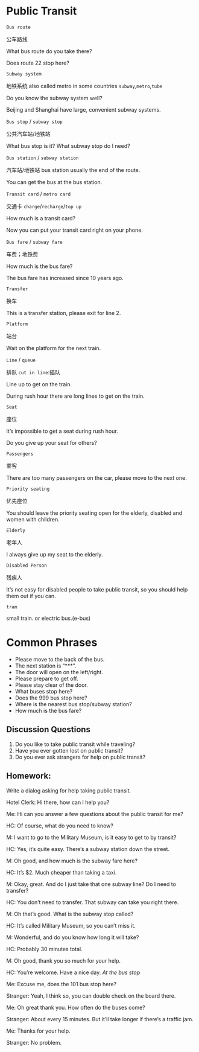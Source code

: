# Public Transit
`Bus route`

公车路线

What bus route do you take there?

Does route 22 stop here?

`Subway system`

地铁系统 also called metro in some countries  `subway`,`metro`,`tube`

Do you know the subway system well?

Beijing and Shanghai have large, convenient subway systems.

`Bus stop` / `subway stop`

公共汽车站/地铁站

What bus stop is it? What subway stop do I need?

`Bus station` / `subway station`

汽车站/地铁站  bus station usually the end of the route.

You can get the bus at the bus station.

`Transit card` / `metro card`

交通卡  `charge`/`recharge`/`top up`

How much is a transit card?

Now you can put your transit card right on your phone.

`Bus fare` / `subway fare`

车费；地铁费

How much is the bus fare?

The bus fare has increased since 10 years ago.

`Transfer`

换车

This is a transfer station, please exit for line 2.

`Platform`

站台

Wait on the platform for the next train.

`Line` / `queue`

排队  `cut in line`:插队

Line up to get on the train.

During rush hour there are long lines to get on the train.

`Seat`

座位

It’s impossible to get a seat during rush hour.

Do you give up your seat for others?

`Passengers`

乘客

There are too many passengers on the car, please move to the next one.

`Priority seating`

优先座位

You should leave the priority seating open for the elderly, disabled and women with
children.

`Elderly`

老年人

I always give up my seat to the elderly.

`Disabled Person`

残疾人

It’s not easy for disabled people to take public transit, so you should help them out if you
can.

`tram`

small train. or electric bus.(e-bus)

# Common Phrases
* Please move to the back of the bus.
* The next station is “***”.
* The door will open on the left/right.
* Please prepare to get off.
* Please stay clear of the door.
* What buses stop here?
* Does the 999 bus stop here?
* Where is the nearest bus stop/subway station?
* How much is the bus fare?

## Discussion Questions
1. Do you like to take public transit while traveling?
2. Have you ever gotten lost on public transit?
3. Do you ever ask strangers for help on public transit?

## Homework:
Write a dialog asking for help taking public transit.

Hotel Clerk: Hi there, how can I help you?

Me: Hi can you answer a few questions about the public transit for me?

HC: Of course, what do you need to know?

M: I want to go to the Military Museum, is it easy to get to by transit?

HC: Yes, it’s quite easy. There’s a subway station down the street.

M: Oh good, and how much is the subway fare here?

HC: It’s $2. Much cheaper than taking a taxi.

M: Okay, great. And do I just take that one subway line? Do I need to transfer?

HC: You don’t need to transfer. That subway can take you right there.

M: Oh that’s good. What is the subway stop called?

HC: It’s called Military Museum, so you can’t miss it.

M: Wonderful, and do you know how long it will take?

HC: Probably 30 minutes total.

M: Oh good, thank you so much for your help.

HC: You’re welcome. Have a nice day.
*At the bus stop*

Me: Excuse me, does the 101 bus stop here?

Stranger: Yeah, I think so, you can double check on the board there.

Me: Oh great thank you. How often do the buses come?

Stranger: About every 15 minutes. But it’ll take longer if there’s a traffic jam.

Me: Thanks for your help.

Stranger: No problem.